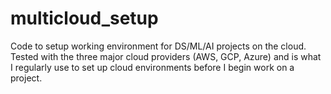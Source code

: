# multicloud_setup
Code to setup working environment for DS/ML/AI projects on the cloud. Tested with the three major cloud providers (AWS, GCP, Azure) and is what I regularly use to set up cloud environments before I begin work on a project.
